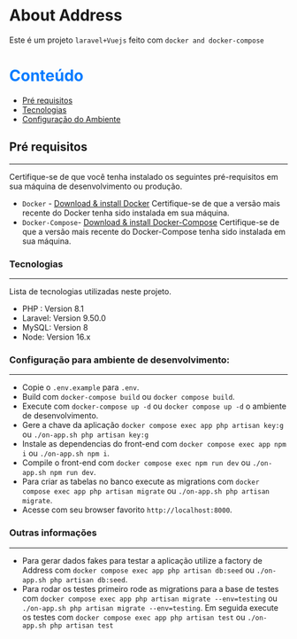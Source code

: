 # About Address

Este é um projeto `laravel+Vuejs` feito com `docker and docker-compose`

# <span style="color:#007bff"> Conteúdo </span>

-   [Pré requisitos](#Pré-requisitos)
-   [Tecnologias](#Tecnologias)
-   [Configuração do Ambiente](#Configuração-do-Ambiente)

## Pré requisitos
---

Certifique-se de que você tenha instalado os seguintes pré-requisitos em sua máquina de desenvolvimento ou produção.

-   `Docker` - [Download & install Docker](https://docs.docker.com/get-docker/) Certifique-se de que a versão mais recente do Docker tenha sido instalada em sua máquina.
-   `Docker-Compose`- [Download & install Docker-Compose](https://docs.docker.com/compose/install/) Certifique-se de que a versão mais recente do Docker-Compose tenha sido instalada em sua máquina.

### Tecnologias
---

Lista de tecnologias utilizadas neste projeto.

-   PHP : Version 8.1
-   Laravel: Version 9.50.0
-   MySQL: Version 8
-   Node: Version 16.x

### Configuração para ambiente de desenvolvimento:
---

-   Copie o `.env.example` para `.env`.
-   Build com `docker-compose build` ou `docker compose build`.
-   Execute com  `docker-compose up -d` ou `docker compose up -d` o ambiente de desenvolvimento.
-   Gere a chave da aplicação `docker compose exec app php artisan key:g` ou `./on-app.sh php artisan key:g`
-   Instale as dependencias do front-end com `docker compose exec app npm i` ou `./on-app.sh npm i`.
-   Compile o front-end com `docker compose exec npm run dev` ou `./on-app.sh npm run dev`.
-   Para criar as tabelas no banco execute as migrations com `docker compose exec app php artisan migrate` ou `./on-app.sh php artisan migrate`.
-   Acesse com seu browser favorito `http://localhost:8000`.

### Outras informações
---

-   Para gerar dados fakes para testar a aplicação utilize a factory de Address com `docker compose exec app php artisan db:seed` ou `./on-app.sh php artisan db:seed`.
-   Para rodar os testes primeiro rode as migrations para a base de testes com `docker compose exec app php artisan migrate --env=testing` ou `./on-app.sh php artisan migrate --env=testing`. Em seguida execute os testes com `docker compose exec app php artisan test` ou `./on-app.sh php artisan test`
